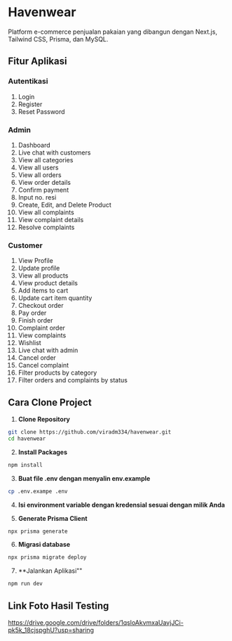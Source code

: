# Havenwear

Platform e-commerce penjualan pakaian yang dibangun dengan Next.js, Tailwind CSS, Prisma, dan MySQL.

## Fitur Aplikasi

### Autentikasi
1. Login
2. Register
3. Reset Password

### Admin
1. Dashboard
2. Live chat with customers
3. View all categories
4. View all users
5. View all orders
6. View order details
7. Confirm payment
8. Input no. resi
9. Create, Edit, and Delete Product
10. View all complaints
11. View complaint details
12. Resolve complaints

### Customer
1. View Profile
2. Update profile
3. View all products
4. View product details
5. Add items to cart
6. Update cart item quantity
7. Checkout order
8. Pay order
9. Finish order
10. Complaint order
11. View complaints
12. Wishlist
13. Live chat with admin
14. Cancel order
15. Cancel complaint
16. Filter products by category
17. Filter orders and complaints by status

## Cara Clone Project

1. **Clone Repository**
```bash
git clone https://github.com/viradm334/havenwear.git
cd havenwear
```

2. **Install Packages**
```bash
npm install
```

3. **Buat file .env dengan menyalin env.example**
```bash
cp .env.exampe .env
```

4. **Isi environment variable dengan kredensial sesuai dengan milik Anda**

5. **Generate Prisma Client**
```bash
npx prisma generate
```

6. **Migrasi database**
```bash
npx prisma migrate deploy
```

7. **Jalankan Aplikasi""
```bash
npm run dev
```

## Link Foto Hasil Testing

https://drive.google.com/drive/folders/1qsloAkvmxaUavjJCi-pk5k_18cjspghU?usp=sharing

